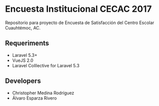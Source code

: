 # Encuesta Institucional CECAC 2017

Repositorio para proyecto de Encuesta de Satisfacción del Centro Escolar Cuauhtémoc, AC. 

## Requeriments

- Laravel 5.3+
- VueJS 2.0
- Laravel Colllective for Laravel 5.3

## Developers

- Christopher Medina Rodríguez
- Álvaro Esparza Rivero

